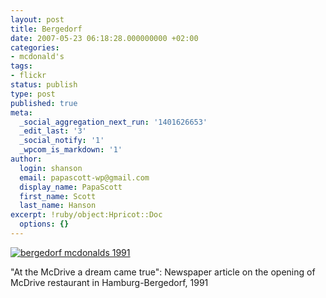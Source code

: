```yaml
---
layout: post
title: Bergedorf
date: 2007-05-23 06:18:28.000000000 +02:00
categories:
- mcdonald's
tags:
- flickr
status: publish
type: post
published: true
meta:
  _social_aggregation_next_run: '1401626653'
  _edit_last: '3'
  _social_notify: '1'
  _wpcom_is_markdown: '1'
author:
  login: shanson
  email: papascott-wp@gmail.com
  display_name: PapaScott
  first_name: Scott
  last_name: Hanson
excerpt: !ruby/object:Hpricot::Doc
  options: {}
---
```

<p><a href="http://www.flickr.com/photos/papascott/510374606/"><img src="https://www.papascott.de/wordpress/wp-content/uploads/2007/05/bergedorf-mcdonalds-1991.jpg" alt="bergedorf mcdonalds 1991" /></a></p>
<p>"At the McDrive a dream came true": Newspaper article on the opening of McDrive restaurant in Hamburg-Bergedorf, 1991</p>
